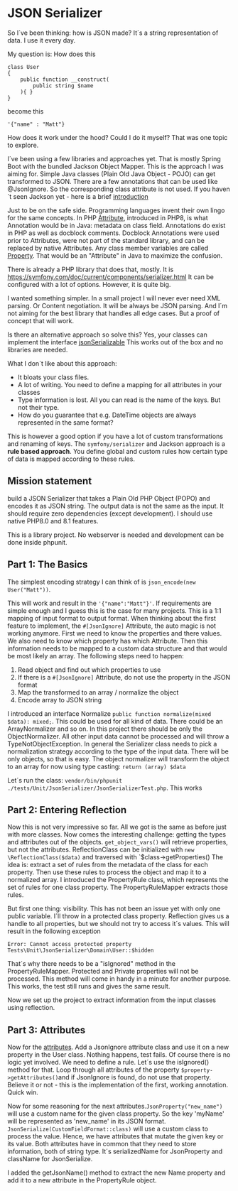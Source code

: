 # JSON Serializer

So I´ve been thinking: how is JSON made? It´s a string representation of data. I use it every day.

My question is: How does this
```
class User
{
    public function __construct(
        public string $name
    ){ }
}
```
become this
```
'{"name" : "Matt"}
```

How does it work under the hood? Could I do it myself? That was one topic to explore.

I´ve been using a few libraries and approaches yet. That is mostly Spring Boot with the bundled Jackson Object Mapper.
This is the approach I was aiming for. Simple Java classes (Plain Old Java Object - POJO) can get transformed to JSON.
There are a few annotations that can be used like @JsonIgnore. So the corresponding class attribute is not used. If you
haven´t seen Jackson yet - here is a brief [introduction](https://www.baeldung.com/jackson-annotations)

Just to be on the safe side. Programming languages invent their own lingo for the same concepts. In PHP
[Attribute](https://www.php.net/manual/en/language.attributes.overview.php), introduced in PHP8, is what Annotation would be in Java: metadata
on class field. Annotations do exist in PHP as well as docblock comments. Docblock Annotations were used prior to Attributes, were not part of the 
standard library, and can be replaced by native Attributes.
Any class member variables are called [Property](https://www.php.net/manual/en/language.oop5.properties.php). That would
be an "Attribute" in Java to maximize the confusion.

There is already a PHP library that does that, mostly. It is https://symfony.com/doc/current/components/serializer.html
It can be configured with a lot of options. However, it is quite big. 

I wanted something simpler. In a small project I will never ever need XML parsing. Or Content negotiation. It will be
always be JSON parsing. And I´m not aiming for the best library that handles all edge cases. But a proof of concept
that will work.

Is there an alternative approach so solve this? Yes, your classes can implement the interface 
[jsonSerializable](https://www.php.net/manual/en/jsonserializable.jsonserialize.php)
This works out of the box and no libraries are needed. 

What I don´t like about this approach:
* It bloats your class files. 
* A lot of writing. You need to define a mapping for all attributes in your classes
* Type information is lost. All you can read is the name of the keys. But not their type.
* How do you guarantee that e.g. DateTime objects are always represented in the same format?

This is however a good option if you have a lot of custom transformations and renaming of keys. The `symfony/serializer`
and Jackson approach is a **rule based approach**. You define global and custom rules how certain type of data is mapped
according to these rules.

## Mission statement
build a JSON Serializer that takes a Plain Old PHP Object (POPO) and encodes it as JSON string. The
output data is not the same as the input. It should require zero dependencies (except development). I should use 
native PHP8.0 and 8.1 features.

This is a library project. No webserver is needed and development can be done inside phpunit.

## Part 1: The Basics
The simplest encoding strategy I can think of is `json_encode(new User("Matt"))`. 

This will work and result in the 
`'{"name":"Matt"}'`. If requirements are simple enough and I guess this is the case for many projects. This is a 1:1 mapping
of input format to output format. When thinking about the first feature to implement, the `#[JsonIgnore]` Attribute, the
auto magic is not working anymore. First we need to know the properties and there values. We also need to know which
property has which Attribute. Then this information needs to be mapped to a custom data structure and that would be most
likely an array. The following steps need to happen:

1. Read object and find out which properties to use
2. If there is a `#[JsonIgnore]` Attribute, do not use the property in the JSON format
3. Map the transformed to an array / normalize the object
4. Encode array to JSON string

I introduced an interface Normalize `public function normalize(mixed $data): mixed;`. This could be used for all kind of
data. There could be an ArrayNormalizer and so on. In this project there should be only the ObjectNormalizer. All other
input data cannot be processed and will throw a TypeNotObjectException. In general the Serializer class needs to pick a
normalization strategy according to the type of the input data. There will be only objects, so that is easy.
The object normalizer will transform the object to an array for now using type casting: `return (array) $data`

Let´s run the class: `vendor/bin/phpunit ./tests/Unit/JsonSerializer/JsonSerializerTest.php`. This works

## Part 2: Entering Reflection
Now this is not very impressive so far. All we got is the same as before just with more classes. Now comes the interesting 
challenge: getting the types and attributes out of the objects. `get_object_vars()` will retrieve properties, but not the
attributes. ReflectionClass can be initialized with `new \ReflectionClass($data)` and traversed with `$class->getProperties()
The idea is: extract a set of rules from the metadata of the class for each property. Then use these rules to process the
object and map it to a normalized array.
I introduced the PropertyRule class, which represents the set of rules for one class property. The PropertyRuleMapper 
extracts those rules.

But first one thing: visibility. This has not been an issue yet with only one public variable. I´ll throw in a protected 
class property. Reflection gives us a handle to all properties, but we should not try to access it´s values. This will 
result in the following exception

`Error: Cannot access protected property Tests\Unit\JsonSerializer\Domain\User::$hidden`

That´s why there needs to be a "isIgnored" method in the PropertyRuleMapper. Protected and Private properties will not 
be processed. This method will come in handy in a minute for another purpose. This works, the test still runs and gives 
the same result.

Now we set up the project to extract information from the input classes using reflection.

## Part 3: Attributes
Now for the [attributes](https://www.php.net/manual/en/language.attributes.overview.php). Add a JsonIgnore attribute 
class and use it on a new property in the User class. Nothing happens, test fails. Of course there is no logic yet 
involved.
We need to define a rule. Let´s use the isIgnored() method for that. Loop through all attributes of the property 
`$property->getAttributes()`and if JsonIgnore is found, do not use that property. Believe it or not - this is 
the implementation of the first, working annotation. Quick win.

Now for some reasoning for the next attributes.`JsonProperty("new_name")` will use a custom name for the given class 
property. So the key 'myName' will be represented as 'new_name' in its JSON format. 
`JsonSerialize(CustomFieldFormat::class)` will use a custom class to process the value. Hence, we have 
attributes that mutate the given key or its value. Both attributes have in common that they need to store information,
both of string type. It´s serializedName for JsonProperty and className for JsonSerialize.

I added the getJsonName() method to extract the new Name property and add it to a new attribute in the PropertyRule 
object. 
